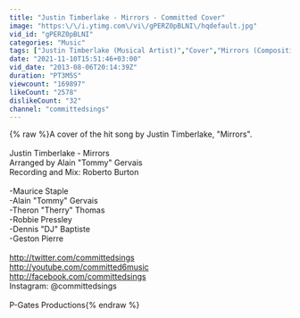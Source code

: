 ```yaml
---
title: "Justin Timberlake - Mirrors - Committed Cover"
image: "https:\/\/i.ytimg.com\/vi\/gPERZ0pBLNI\/hqdefault.jpg"
vid_id: "gPERZ0pBLNI"
categories: "Music"
tags: ["Justin Timberlake (Musical Artist)","Cover","Mirrors (Composition)"]
date: "2021-11-10T15:51:46+03:00"
vid_date: "2013-08-06T20:14:39Z"
duration: "PT3M5S"
viewcount: "169897"
likeCount: "2578"
dislikeCount: "32"
channel: "committedsings"
---
```

{% raw %}A cover of the hit song by Justin Timberlake, &quot;Mirrors&quot;.  <br /><br />Justin Timberlake - Mirrors<br />Arranged by Alain &quot;Tommy&quot; Gervais<br />Recording and Mix: Roberto Burton<br /><br />-Maurice Staple <br />-Alain &quot;Tommy&quot; Gervais <br />-Theron &quot;Therry&quot; Thomas <br />-Robbie Pressley <br />-Dennis &quot;DJ&quot; Baptiste <br />-Geston Pierre<br /><br /><a rel="nofollow" target="blank" href="http://twitter.com/committedsings">http://twitter.com/committedsings</a><br /><a rel="nofollow" target="blank" href="http://youtube.com/committed6music">http://youtube.com/committed6music</a><br /><a rel="nofollow" target="blank" href="http://facebook.com/committedsings">http://facebook.com/committedsings</a><br />Instagram: @committedsings<br /><br />P-Gates Productions{% endraw %}
